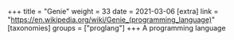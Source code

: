 +++
title = "Genie"
weight = 33
date = 2021-03-06
[extra]
link = "https://en.wikipedia.org/wiki/Genie_(programming_language)"
[taxonomies]
groups = ["proglang"]
+++
A programming language


